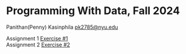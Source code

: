# Programming With Data, Fall 2024

Panithan(Penny)  Kasinphila 
pk2785@nyu.edu


 Assignment 1 [Exercise #1](https://github.com/PanithanPenny/ProgrammingWithData/blob/main/exercise-1.ipynb)\
 Assignment 2 [Exercise #2](https://github.com/PanithanPenny/ProgrammingWithData/blob/main/exercise-2.ipynb)

